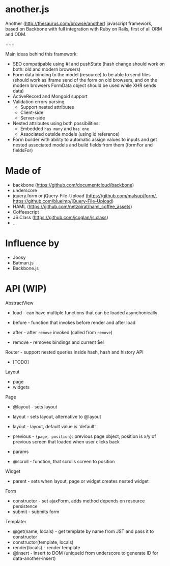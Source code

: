 another.js
==========

Another (http://thesaurus.com/browse/another) javascript framework, based on Backbone with full integration with Ruby on Rails, first of all ORM and ODM.

===

Main ideas behind this framework:

* SEO compatipable using #! and pushState (hash change should work on both: old and modern browsers)
* Form data binding to the model (resource) to be able to send files (should work as iframe send of the form on old browsers, and on the modern browsers FormData object should be used while XHR sends data)
* ActiveRecord and Mongoid support
* Validation errors parsing
    * Support nested attributes
    * Client-side
    * Server-side
* Nested attributes using both possibilities:
    * Embedded `has many` and `has one`
    * Associated outside models (using id reference)
* Form builder with ability to automatic assign values to inputs and get nested associated models and build fields from them (formFor and fieldsFor)


Made of
=======

* backbone (https://github.com/documentcloud/backbone)
* underscore
* jquery.form or jQuery-File-Upload (https://github.com/malsup/form/, https://github.com/blueimp/jQuery-File-Upload)
* HAML (https://github.com/netzpirat/haml_coffee_assets)
* Coffeescript
* JS.Class (https://github.com/jcoglan/js.class)
* ...

Influence by
============

* Joosy
* Batman.js
* Backbone.js


API (WIP)
=========

AbstractView
* load - can have multiple functions that can be loaded asynchonically
* before - function that invokes before render and after load
* after - after `remove` invoked (called from `remove`)

* remove - removes bindings and current $el

Router - support nested queries inside hash, hash and history API
* [TODO]

Layout
* page
* widgets

Page
* @layout - sets layout
* layout - sets layout, alternative to @layout

* layout - layout, default value is 'default'
* previous - `{page, position}`: previous page object, position is x/y of previous screen that loaded when user clicks back
* params

* @scroll - function, that scrolls screen to position
  
Widget
* parent - sets when layout, page or widget creates nested widget

Form
* constructor - set ajaxForm, adds method depends on resource persistence
* submit - submits form

Templater
* @get(name, locals) - get template by name from JST and pass it to constructor
* constructor(template, locals)
* render(locals) - render template
* @insert - insert to DOM (uniqueId from underscore to generate ID for data-another-insert)